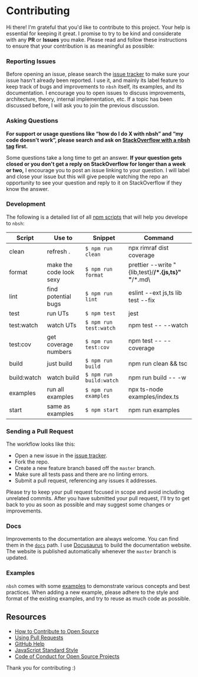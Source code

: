# Contributing

Hi there! I'm grateful that you'd like to contribute to this project. Your help is essential for keeping it great.
I promise to try to be kind and considerate with any **PR** or **Issues** you make.
Please read and follow these instructions to ensure that your contribution is as meaningful as possible:

### Reporting Issues

Before opening an issue, please search the [issue tracker](https://github.com/rannn505/node-powershell/issues) to make sure your issue hasn't already been reported.
I use it, and mainly its label feature to keep track of bugs and improvements to `nbsh` itself, its examples, and its documentation. I encourage you to open issues to discuss improvements, architecture, theory, internal implementation, etc. If a topic has been discussed before, I will ask you to join the previous discussion.

### Asking Questions

**For support or usage questions like “how do I do X with nbsh” and “my code doesn't work”, please search and ask on [StackOverflow with a nbsh tag](https://stackoverflow.com/questions/tagged/nbsh?sort=votes&pageSize=50) first.**

Some questions take a long time to get an answer. **If your question gets closed or you don't get a reply on StackOverflow for longer than a week or two,** I encourage you to post an issue linking to your question. I will label and close your issue but this will give people watching the repo an opportunity to see your question and reply to it on StackOverflow if they know the answer.

### Development

The following is a detailed list of all [npm scripts](https://docs.npmjs.com/misc/scripts) that will help you develope to `nbsh`:

| Script      | Use to                  | Snippet                 | Command                                                    |
| ----------- | ----------------------- | ----------------------- | ---------------------------------------------------------- |
| clean       | refresh .               | `$ npm run clean`       | npx rimraf dist coverage                                   |
| format      | make the code look sexy | `$ npm run format`      | prettier --write \"{lib,test}/**/\*.{js,ts}\" \"**/\*.md\  |
| lint        | find potential bugs     | `$ npm run lint`        | eslint --ext js,ts lib test --fix                          |
| test        | run UTs                 | `$ npm test`            | jest                                                       |
| test:watch  | watch UTs               | `$ npm run test:watch`  | npm test -- --watch                                        |
| test:cov    | get coverage numbers    | `$ npm run test:cov`    | npm test -- --coverage                                     |
| build       | just build              | `$ npm run build`       | npm run clean && tsc                                       |
| build:watch | watch build             | `$ npm run build:watch` | npm run build -- -w                                        |
| examples    | run all examples        | `$ npm run examples`    | npx ts-node examples/index.ts                              |
| start       | same as examples        | `$ npm start`           | npm run examples                                           |

### Sending a Pull Request

The workflow looks like this:

- Open a new issue in the [issue tracker](https://github.com/rannn505/node-powershell/issues).
- Fork the repo.
- Create a new feature branch based off the `master` branch.
- Make sure all tests pass and there are no linting errors.
- Submit a pull request, referencing any issues it addresses.

Please try to keep your pull request focused in scope and avoid including unrelated commits.
After you have submitted your pull request, I'll try to get back to you as soon as possible and may suggest some changes or improvements.

### Docs

Improvements to the documentation are always welcome. You can find them in the [`docs`](/website/docs) path. I use [Docusaurus](https://v2.docusaurus.io/) to build the documentation website. The website is published automatically whenever the `master` branch is updated.

### Examples

`nbsh` comes with some [examples](/examples) to demonstrate various concepts and best practices.
When adding a new example, please adhere to the style and format of the existing examples, and try to reuse as much code as possible.

## Resources

- [How to Contribute to Open Source](https://opensource.guide/how-to-contribute/)
- [Using Pull Requests](https://help.github.com/articles/about-pull-requests/)
- [GitHub Help](https://help.github.com)
- [JavaScript Standard Style](https://standardjs.com/)
- [Code of Conduct for Open Source Projects](https://www.contributor-covenant.org/)

Thank you for contributing :)
